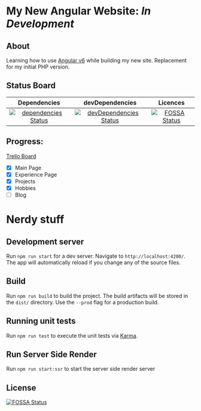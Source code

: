 # My New Angular Website: *In Development*
## About
Learning how to use [Angular v6](https://github.com/angular/angular-cli) while building my new site.
Replacement for my initial PHP version.


## Status Board
|                                                                        Dependencies                                                                         |                                                                               devDependencies                                                                               |                                                                                                                  Licences                                                                                                                  |
|:-----------------------------------------------------------------------------------------------------------------------------------------------------------:|:---------------------------------------------------------------------------------------------------------------------------------------------------------------------------:|:------------------------------------------------------------------------------------------------------------------------------------------------------------------------------------------------------------------------------------------:|
| [![dependencies Status](https://david-dm.org/CaptainGlac1er/angular-georgecolgrove/status.svg)](https://david-dm.org/CaptainGlac1er/angular-georgecolgrove) | [![devDependencies Status](https://david-dm.org/CaptainGlac1er/angular-georgecolgrove/dev-status.svg)](https://david-dm.org/CaptainGlac1er/angular-georgecolgrove?type=dev) | [![FOSSA Status](https://app.fossa.io/api/projects/git%2Bgithub.com%2FCaptainGlac1er%2Fangular-georgecolgrove.svg?type=shield)](https://app.fossa.io/projects/git%2Bgithub.com%2FCaptainGlac1er%2Fangular-georgecolgrove?ref=badge_shield) |

## Progress:
[Trello Board](https://trello.com/b/T13W1xU9)
 - [x] Main Page
 - [x] Experience Page
 - [x] Projects
 - [x] Hobbies
 - [ ] Blog

# Nerdy stuff

## Development server
Run `npm run start` for a dev server. Navigate to `http://localhost:4200/`. The app will automatically reload if you change any of the source files.

## Build
Run `npm run build` to build the project. The build artifacts will be stored in the `dist/` directory. Use the `--prod` flag for a production build.

## Running unit tests
Run `npm run test` to execute the unit tests via [Karma](https://karma-runner.github.io).

## Run Server Side Render

Run `npm run start:ssr` to start the server side render server

## License
[![FOSSA Status](https://app.fossa.io/api/projects/git%2Bgithub.com%2FCaptainGlac1er%2Fangular-georgecolgrove.svg?type=large)](https://app.fossa.io/projects/git%2Bgithub.com%2FCaptainGlac1er%2Fangular-georgecolgrove?ref=badge_large)
